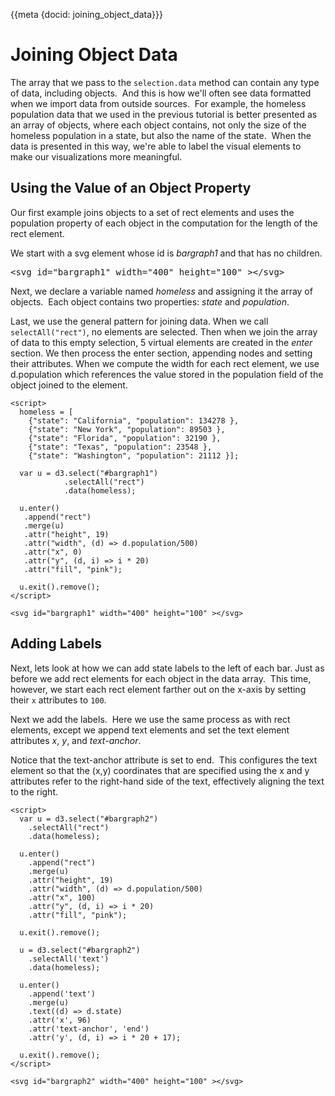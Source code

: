 {{meta {docid: joining_object_data}}}

<style>
  button{
    display: inline;
    vertical-align: middle;
  }
  svg {
    display: inline-block;
    vertical-align: middle;
  }
</style>

<script src="https://d3js.org/d3.v4.min.js"></script>

# Joining Object Data

The array that we pass to the `selection.data` method can contain any type of data, including objects.  And this is how we'll often see data formatted when we import data from outside sources.  For example, the homeless population data that we used in the previous tutorial is better presented as an array of objects, where each object contains, not only the size of the homeless population in a state, but also the name of the state.  When the data is presented in this way, we're able to label the visual elements to make our visualizations more meaningful.

## Using the Value of an Object Property

Our first example joins objects to a set of rect elements and uses the population property of each object in the computation for the length of the rect element.

We start with a svg element whose id is *bargraph1* and that has no children.

<pre>
&lt;svg id="bargraph1" width="400" height="100" &gt;&lt;/svg&gt;
</pre>

Next, we declare a variable named *homeless* and assigning it the array of objects.  Each object contains two properties: *state* and *population*.

Last, we use the general pattern for joining data.  When we call `selectAll("rect")`, no elements are selected.  Then when we join the array of data to this empty selection, 5 virtual elements are created in the *enter* section.  We then process the enter section, appending nodes and setting their attributes.  When we compute the width for each rect element, we use d.population which references the value stored in the population field of the object joined to the element.

```
<script>
  homeless = [
    {"state": "California", "population": 134278 },
    {"state": "New York", "population": 89503 },
    {"state": "Florida", "population": 32190 },
    {"state": "Texas", "population": 23548 },
    {"state": "Washington", "population": 21112 }];

  var u = d3.select("#bargraph1")
            .selectAll("rect")
            .data(homeless);

  u.enter()
   .append("rect")
   .merge(u)
   .attr("height", 19)
   .attr("width", (d) => d.population/500)
   .attr("x", 0)
   .attr("y", (d, i) => i * 20)
   .attr("fill", "pink");

  u.exit().remove();
</script>

<svg id="bargraph1" width="400" height="100" ></svg>
```

## Adding Labels

Next, lets look at how we can add state labels to the left of each bar.  Just as before we add rect elements for each object in the data array.  This time, however, we start each rect element farther out on the x-axis by setting their `x` attributes to `100`.

Next we add the labels.  Here we use the same process as with rect elements, except we append text elements and set the text element attributes *x*, *y*, and *text-anchor*.

Notice that the text-anchor attribute is set to end.  This configures the text element so that the (x,y) coordinates that are specified using the x and y attributes refer to the right-hand side of the text, effectively aligning the text to the right.

``` {cm: active}
<script>
  var u = d3.select("#bargraph2")
    .selectAll("rect")
    .data(homeless);

  u.enter()
    .append("rect")
    .merge(u)
    .attr("height", 19)
    .attr("width", (d) => d.population/500)
    .attr("x", 100)
    .attr("y", (d, i) => i * 20)
    .attr("fill", "pink");

  u.exit().remove();

  u = d3.select("#bargraph2")
    .selectAll('text')
    .data(homeless);

  u.enter()
    .append('text')
    .merge(u)
    .text((d) => d.state)
    .attr('x', 96)
    .attr('text-anchor', 'end')
    .attr('y', (d, i) => i * 20 + 17);

  u.exit().remove();
</script>

<svg id="bargraph2" width="400" height="100" ></svg>
```
